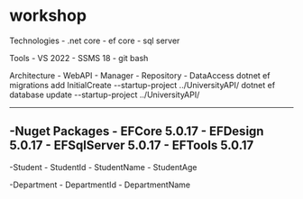 # workshop

Technologies
	- .net core
	- ef core
	- sql server
	
Tools
	- VS 2022
	- SSMS 18
	- git bash
	
Architecture
	- WebAPI
	- Manager
	- Repository
	- DataAccess
		dotnet ef migrations add InitialCreate --startup-project ../UniversityAPI/
		dotnet ef database update --startup-project ../UniversityAPI/

--------------------------
-Nuget Packages
	- EFCore 5.0.17
	- EFDesign 5.0.17
	- EFSqlServer 5.0.17
	- EFTools 5.0.17
---------------------------
-Student
	- StudentId
	- StudentName
	- StudentAge
	
-Department
	- DepartmentId
	- DepartmentName
	

